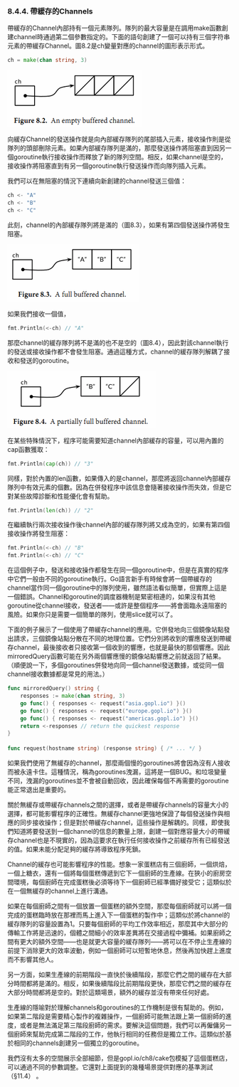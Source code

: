 ### 8.4.4. 帶緩存的Channels

帶緩存的Channel內部持有一個元素隊列。隊列的最大容量是在調用make函數創建channel時通過第二個參數指定的。下面的語句創建了一個可以持有三個字符串元素的帶緩存Channel。圖8.2是ch變量對應的channel的圖形表示形式。

```Go
ch = make(chan string, 3)
```

![](../images/ch8-02.png)

向緩存Channel的發送操作就是向內部緩存隊列的尾部插入元素，接收操作則是從隊列的頭部刪除元素。如果內部緩存隊列是滿的，那麼發送操作將阻塞直到因另一個goroutine執行接收操作而釋放了新的隊列空間。相反，如果channel是空的，接收操作將阻塞直到有另一個goroutine執行發送操作而向隊列插入元素。

我們可以在無阻塞的情況下連續向新創建的channel發送三個值：

```Go
ch <- "A"
ch <- "B"
ch <- "C"
```

此刻，channel的內部緩存隊列將是滿的（圖8.3），如果有第四個發送操作將發生阻塞。

![](../images/ch8-03.png)

如果我們接收一個值，

```Go
fmt.Println(<-ch) // "A"
```

那麼channel的緩存隊列將不是滿的也不是空的（圖8.4），因此對該channel執行的發送或接收操作都不會發生阻塞。通過這種方式，channel的緩存隊列解耦了接收和發送的goroutine。

![](../images/ch8-04.png)

在某些特殊情況下，程序可能需要知道channel內部緩存的容量，可以用內置的cap函數獲取：

```Go
fmt.Println(cap(ch)) // "3"
```

同樣，對於內置的len函數，如果傳入的是channel，那麼將返回channel內部緩存隊列中有效元素的個數。因為在併發程序中該信息會隨著接收操作而失效，但是它對某些故障診斷和性能優化會有幫助。

```Go
fmt.Println(len(ch)) // "2"
```

在繼續執行兩次接收操作後channel內部的緩存隊列將又成為空的，如果有第四個接收操作將發生阻塞：

```Go
fmt.Println(<-ch) // "B"
fmt.Println(<-ch) // "C"
```

在這個例子中，發送和接收操作都發生在同一個goroutine中，但是在真實的程序中它們一般由不同的goroutine執行。Go語言新手有時候會將一個帶緩存的channel當作同一個goroutine中的隊列使用，雖然語法看似簡單，但實際上這是一個錯誤。Channel和goroutine的調度器機制是緊密相連的，如果沒有其他goroutine從channel接收，發送者——或許是整個程序——將會面臨永遠阻塞的風險。如果你只是需要一個簡單的隊列，使用slice就可以了。

下面的例子展示了一個使用了帶緩存channel的應用。它併發地向三個鏡像站點發出請求，三個鏡像站點分散在不同的地理位置。它們分別將收到的響應發送到帶緩存channel，最後接收者只接收第一個收到的響應，也就是最快的那個響應。因此mirroredQuery函數可能在另外兩個響應慢的鏡像站點響應之前就返回了結果。（順便說一下，多個goroutines併發地向同一個channel發送數據，或從同一個channel接收數據都是常見的用法。）

```Go
func mirroredQuery() string {
	responses := make(chan string, 3)
	go func() { responses <- request("asia.gopl.io") }()
	go func() { responses <- request("europe.gopl.io") }()
	go func() { responses <- request("americas.gopl.io") }()
	return <-responses // return the quickest response
}

func request(hostname string) (response string) { /* ... */ }
```

如果我們使用了無緩存的channel，那麼兩個慢的goroutines將會因為沒有人接收而被永遠卡住。這種情況，稱為goroutines洩漏，這將是一個BUG。和垃圾變量不同，洩漏的goroutines並不會被自動回收，因此確保每個不再需要的goroutine能正常退出是重要的。

關於無緩存或帶緩存channels之間的選擇，或者是帶緩存channels的容量大小的選擇，都可能影響程序的正確性。無緩存channel更強地保證了每個發送操作與相應的同步接收操作；但是對於帶緩存channel，這些操作是解耦的。同樣，即使我們知道將要發送到一個channel的信息的數量上限，創建一個對應容量大小的帶緩存channel也是不現實的，因為這要求在執行任何接收操作之前緩存所有已經發送的值。如果未能分配足夠的緩存將導致程序死鎖。

Channel的緩存也可能影響程序的性能。想象一家蛋糕店有三個廚師，一個烘焙，一個上糖衣，還有一個將每個蛋糕傳遞到它下一個廚師的生產線。在狹小的廚房空間環境，每個廚師在完成蛋糕後必須等待下一個廚師已經準備好接受它；這類似於在一個無緩存的channel上進行溝通。

如果在每個廚師之間有一個放置一個蛋糕的額外空間，那麼每個廚師就可以將一個完成的蛋糕臨時放在那裡而馬上進入下一個蛋糕的製作中；這類似於將channel的緩存隊列的容量設置為1。只要每個廚師的平均工作效率相近，那麼其中大部分的傳輸工作將是迅速的，個體之間細小的效率差異將在交接過程中彌補。如果廚師之間有更大的額外空間——也是就更大容量的緩存隊列——將可以在不停止生產線的前提下消除更大的效率波動，例如一個廚師可以短暫地休息，然後再加快趕上進度而不影響其他人。

另一方面，如果生產線的前期階段一直快於後續階段，那麼它們之間的緩存在大部分時間都將是滿的。相反，如果後續階段比前期階段更快，那麼它們之間的緩存在大部分時間都將是空的。對於這類場景，額外的緩存並沒有帶來任何好處。

生產線的隱喻對於理解channels和goroutines的工作機制是很有幫助的。例如，如果第二階段是需要精心製作的複雜操作，一個廚師可能無法跟上第一個廚師的進度，或者是無法滿足第三階段廚師的需求。要解決這個問題，我們可以再僱傭另一個廚師來幫助完成第二階段的工作，他執行相同的任務但是獨立工作。這類似於基於相同的channels創建另一個獨立的goroutine。

我們沒有太多的空間展示全部細節，但是gopl.io/ch8/cake包模擬了這個蛋糕店，可以通過不同的參數調整。它還對上面提到的幾種場景提供對應的基準測試（§11.4） 。


